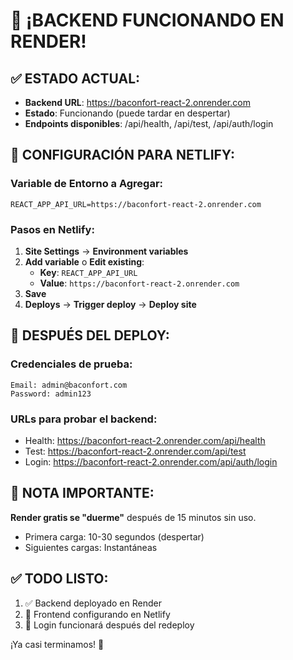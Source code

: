 # 🎉 ¡BACKEND FUNCIONANDO EN RENDER!

## ✅ ESTADO ACTUAL:
- **Backend URL**: https://baconfort-react-2.onrender.com
- **Estado**: Funcionando (puede tardar en despertar)
- **Endpoints disponibles**: /api/health, /api/test, /api/auth/login

## 🔄 CONFIGURACIÓN PARA NETLIFY:

### Variable de Entorno a Agregar:
```
REACT_APP_API_URL=https://baconfort-react-2.onrender.com
```

### Pasos en Netlify:
1. **Site Settings** → **Environment variables**
2. **Add variable** o **Edit existing**:
   - **Key**: `REACT_APP_API_URL`
   - **Value**: `https://baconfort-react-2.onrender.com`
3. **Save**
4. **Deploys** → **Trigger deploy** → **Deploy site**

## 🧪 DESPUÉS DEL DEPLOY:

### Credenciales de prueba:
```
Email: admin@baconfort.com
Password: admin123
```

### URLs para probar el backend:
- Health: https://baconfort-react-2.onrender.com/api/health
- Test: https://baconfort-react-2.onrender.com/api/test
- Login: https://baconfort-react-2.onrender.com/api/auth/login

## 🚨 NOTA IMPORTANTE:
**Render gratis se "duerme"** después de 15 minutos sin uso.
- Primera carga: 10-30 segundos (despertar)
- Siguientes cargas: Instantáneas

## ✅ TODO LISTO:
1. ✅ Backend deployado en Render
2. 🔄 Frontend configurando en Netlify
3. 🎯 Login funcionará después del redeploy

¡Ya casi terminamos! 🚀
